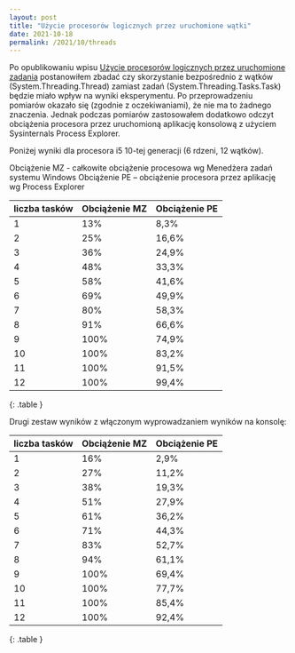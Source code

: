 ```yaml
---
layout: post
title: "Użycie procesorów logicznych przez uruchomione wątki"
date: 2021-10-18
permalink: /2021/10/threads
---
```


Po opublikowaniu wpisu [Użycie procesorów logicznych przez uruchomione zadania](https://blog.ypro.tech/2021/10/tasks) postanowiłem zbadać czy skorzystanie bezpośrednio z wątków (System.Threading.Thread) zamiast zadań (System.Threading.Tasks.Task) będzie miało wpływ na wyniki eksperymentu.
Po przeprowadzeniu pomiarów okazało się (zgodnie z oczekiwaniami), że nie ma to żadnego znaczenia. Jednak podczas pomiarów zastosowałem dodatkowo odczyt obciążenia procesora przez uruchomioną aplikację konsolową z użyciem Sysinternals Process Explorer.

Poniżej wyniki dla procesora i5 10-tej generacji (6 rdzeni, 12 wątków).

Obciążenie MZ - całkowite obciążenie procesowa wg Menedżera zadań systemu Windows
Obciążenie PE – obciążenie procesora przez aplikację wg Process Explorer

|liczba&nbsp;tasków|Obciążenie MZ|Obciążenie PE|
|-|-|-|
| 1|13%| 8,3%|
| 2|25%|16,6%|
| 3|36%|24,9%|
| 4|48%|33,3%|
| 5|58%|41,6%|
| 6|69%|49,9%|
| 7|80%|58,3%|
| 8|91%|66,6%|
| 9|100%|74,9%|
|10|100%|83,2%|
|11|100%|91,5%|
|12|100%|99,4%|
{: .table }


Drugi zestaw wyników z włączonym wyprowadzaniem wyników na konsolę:

|liczba&nbsp;tasków|Obciążenie MZ|Obciążenie PE|
|-|-|-|
| 1|16%| 2,9%|
| 2|27%|11,2%|
| 3|38%|19,3%|
| 4|51%|27,9%|
| 5|61%|36,2%|
| 6|71%|44,3%|
| 7|83%|52,7%|
| 8|94%|61,1%|
| 9|100%|69,4%|
|10|100%|77,7%|
|11|100%|85,4%|
|12|100%|92,4%|
{: .table }
